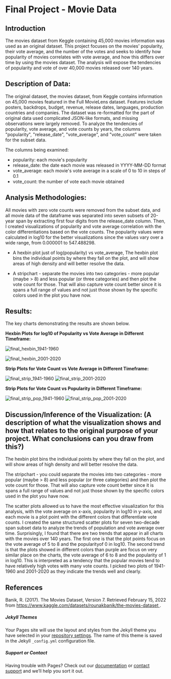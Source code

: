 # Final Project - Movie Data

## Introduction 
The movies dataset from Keggle containing 45,000 movies information was used as an original dataset. This project focuses on the movies' popularity, their vote average, and the number of the votes and seeks to identify how popularity of movies correlates with vote average, and how this differs over time by using the movies dataset. The analysis will expose the tendencies of popularity and vote of over 40,000 movies released over 140 years. 


## Description of Data:
The original dataset, the movies dataset, from Keggle contains information on 45,000 movies featured in the Full MovieLens dataset. Features include posters, backdrops, budget, revenue, release dates, languages, production countries and companies. 
The dataset was re-formatted for the part of original data used complicated JSON-like formats, and missing observations were largely removed. To analyze the tendencies of popularity, vote average, and vote counts by years, the columns "popularity", "release_date", "vote_average", and "vote_count" were taken for the subset data. 

The columns being examined:
- popularity: each movie's popularity
- release_date: the date each movie was released in YYYY-MM-DD format
- vote_average: each movie's vote average in a scale of 0 to 10 in steps of 0.1
- vote_count: the number of vote each movie obtained 


## Analysis Methodologies:
All movies with zero vote counts were removed from the subset data, and all movie data of the dataframe was separated into seven subsets of 20-year span by extracting first four digits from the release_date column. 
Then, I created visualizations of popularity and vote average correlation with the color differentiations based on the vote counts. The popularity values were calculated in log10 for the better visualizations since the values vary over a wide range, from 0.000001 to 547.488298. 

- A hexbin plot just of log(popularity) vs vote_average, The hexbin plot bins the individual points by where they fall on the plot, and will show areas of high density and will better resolve the data.

- A stripchart - separate the movies into two categories - more popular (maybe > 8) and less popular (or three categories) and then plot the vote count for those. That will also capture vote count better since it is spans a full range of values and not just those shown by the specific colors used in the plot you have now.



## Results:
The key charts demonstrating the results are shown below.

**Hexbin Plots for log10 of Popularity vs Vote Average in Different Timeframe:**

![final_hexbin_1941-1960](https://user-images.githubusercontent.com/98488324/165655712-c06e7db2-5a98-4960-a04a-30f506d780a5.png)

![final_hexbin_2001-2020](https://user-images.githubusercontent.com/98488324/165655720-d5a716b3-3d0a-4083-8f52-4f00ada2201b.png)


**Strip Plots for Vote Count vs Vote Average in Different Timeframe:**

![final_strip_1941-1960](https://user-images.githubusercontent.com/98488324/165883458-22ecf989-5d68-4e6b-bad3-0f97602995f0.png)
![final_strip_2001-2020](https://user-images.githubusercontent.com/98488324/165883270-004867b3-ecff-446a-b8d2-753f38bb9ff2.png)

**Strip Plots for Vote Count vs Popularity in Different Timeframe:**

![final_strip_pop_1941-1960](https://user-images.githubusercontent.com/98488324/165883324-630ad352-05f6-4fa9-822b-215cd43fec57.png)
![final_strip_pop_2001-2020](https://user-images.githubusercontent.com/98488324/165883306-c8218dfb-f3f3-41a5-9304-ccf080ba69d0.png)



## Discussion/Inference of the Visualization: (A description of what the visualization shows and how that relates to the original purpose of your project. What conclusions can you draw from this?)
The hexbin plot bins the individual points by where they fall on the plot, and will show areas of high density and will better resolve the data.

The stripchart - you could separate the movies into two categories - more popular (maybe > 8) and less popular (or three categories) and then plot the vote count for those. That will also capture vote count better since it is spans a full range of values and not just those shown by the specific colors used in the plot you have now.



The scatter plots allowed us to have the most effective visualization for this analysis, with the vote average on x-axis, popularity in log10 in y-axis, and each movie is a plot point with the different colors that differentiate vote counts. I created the same structured scatter plots for seven two-decade span subset data to analyze the trends of population and vote average over time. 
Surprisingly, I found that there are two trends that appear in all charts with the movies over 140 years. The first one is that the plot points focus on the vote average of 5 to 8 and the popularityof 0 in log10. The second trend is that the plots showed in different colors than purple are focus 
on very similar place on the charts, the vote average of 6 to 8 and the popularity of 1 in log10. This is interpreted as a tendency that the popular movies tend to have relatively high votes with many vote counts. I picked two plots of 1941-1960 and 2001-2020 as they indicate the trends well and clearly. 




## References
Banik, R. (2017). The Movies Dataset, Version 7. Retrieved February 15, 2022 from [ https://www.kaggle.com/datasets/rounakbanik/the-movies-dataset ](https://www.kaggle.com/datasets/rounakbanik/the-movies-dataset).



##### Jekyll Themes
Your Pages site will use the layout and styles from the Jekyll theme you have selected in your [repository settings](https://github.com/r-fukutoku/Project2/settings/pages). The name of this theme is saved in the Jekyll `_config.yml` configuration file.

##### Support or Contact
Having trouble with Pages? Check out our [documentation](https://docs.github.com/categories/github-pages-basics/) or [contact support](https://support.github.com/contact) and we’ll help you sort it out.
